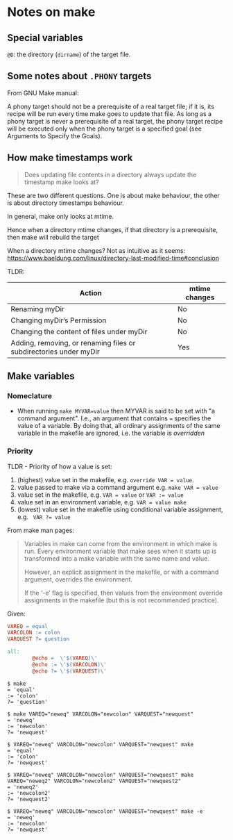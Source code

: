 # Notes on make

## Special variables

`@D`: the directory (`dirname`) of the target file.

## Some notes about `.PHONY` targets
From GNU Make manual:

A phony target should not be a prerequisite of a real target file; if it is,
its recipe will be run every time make goes to update that file. As long as a
phony target is never a prerequisite of a real target, the phony target recipe
will be executed only when the phony target is a specified goal (see Arguments
to Specify the Goals).

## How make timestamps work
>
> Does updating file contents in a directory always update the timestamp make looks at?
>

These are two different questions. One is about make behaviour, the other is about
directory timestamps behaviour.

In general, make only looks at mtime.

Hence when a directory mtime changes, if that directory is a prerequisite,
then make will rebuild the target

When a directory mtime changes?
Not as intuitive as it seems: https://www.baeldung.com/linux/directory-last-modified-time#conclusion

TLDR:

| Action                                                           | mtime changes  |
| ------                                                           | ------         |
|Renaming myDir                                                    | No             |
|Changing myDir‘s Permission                                       | No             |
|Changing the content of files under myDir                         | No             |
|Adding, removing, or renaming files or subdirectories under myDir | Yes            |

## Make variables

### Nomeclature
- When running `make MYVAR=value` then MYVAR is said to be set  with "a command argument".
  I.e., an argument that contains `=` specifies the value of a variable.
  By doing that, all ordinary assignments of the same variable in the makefile are
  ignored, i.e. the variable is _overridden_

### Priority

TLDR - Priority of how a value is set:
1. (highest) value set in the makefile, e.g. `override VAR = value`.
2. value passed to make via a command argument e.g. `make VAR = value`
3. value set in the makefile, e.g. `VAR = value` or `VAR := value`
4. value set in an environment variable, e.g. `VAR = value make`
5. (lowest) value set in the makefile using conditional variable assignment, e.g. ` VAR ?= value`

From make man pages:
>
> Variables in make can come from the environment in which make is run.
> Every environment variable that make sees when it starts up is transformed into a
> make variable with the same name and value.
>
> However, an explicit assignment in the makefile, or with a command argument,
> overrides the environment.
>
> If the ‘-e’ flag is specified, then values from the environment override
> assignments in the makefile (but this is not recommended practice).
>

Given:
```makefile
VAREQ = equal
VARCOLON := colon
VARQUEST ?= question

all:
        @echo =  \'$(VAREQ)\'
        @echo := \'$(VARCOLON)\'
        @echo ?= \'$(VARQUEST)\'
```

```
$ make
= 'equal'
:= 'colon'
?= 'question'
```

```
$ make VAREQ="neweq" VARCOLON="newcolon" VARQUEST="newquest"
= 'neweq'
:= 'newcolon'
?= 'newquest'
```

```
$ VAREQ="neweq" VARCOLON="newcolon" VARQUEST="newquest" make
= 'equal'
:= 'colon'
?= 'newquest'
```

```
$ VAREQ="neweq" VARCOLON="newcolon" VARQUEST="newquest" make VAREQ="neweq2" VARCOLON="newcolon2" VARQUEST="newquest2"
= 'neweq2'
:= 'newcolon2'
?= 'newquest2'
```

```
$ VAREQ="neweq" VARCOLON="newcolon" VARQUEST="newquest" make -e
= 'neweq'
:= 'newcolon'
?= 'newquest'
```
